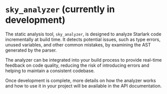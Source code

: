 # `sky_analyzer` (currently in development)

The static analysis tool, `sky_analyzer`, is designed to analyze Starlark code incrementally at build time. It detects potential issues, such as type errors, unused variables, and other common mistakes, by examining the AST generated by the parser.

The analyzer can be integrated into your build process to provide real-time feedback on code quality, reducing the risk of introducing errors and helping to maintain a consistent codebase.

Once development is complete, more details on how the analyzer works and how to use it in your project will be available in the API documentation.